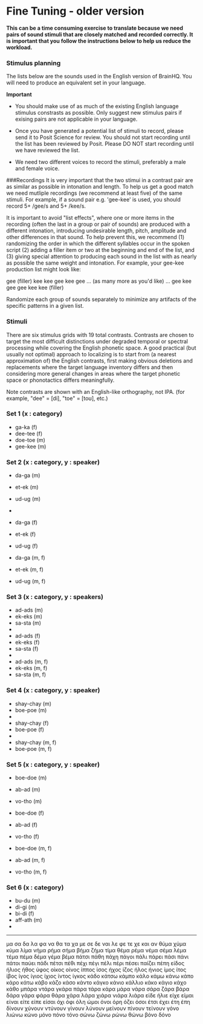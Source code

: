 Fine Tuning - older version
=============================

**This can be a time consuming exercise to translate because we need pairs of sound stimuli that are closely matched and recorded correctly. It is important that you follow the instructions below to help us reduce the workload.**

### Stimulus planning
The lists below are the sounds used in the English version of BrainHQ. You will need to produce an equivalent set in your language. 

**Important**
* You should make use of as much of the existing English language stimulus constrasts as possible. Only suggest new stimulus pairs if exising pairs are not applicable in your language. 

* Once you have generated a potential list of stimuli to record, please send it to Posit Science for review. You should not start recording until the list has been reviewed by Posit. Please DO NOT start recording until we have reviewed the list. 

* We need two different voices to record the stimuli, preferably a male and female voice.

###Recordings
It is very important that the two stimui in a contrast pair are as similar as possible in intonation and length. To help us get a good match we need mutliple recordings (we recommend at least five) of the same stimuli. For example, if a sound pair e.g. 'gee-kee' is used, you should record 5+ /gee/s and 5+ /kee/s.

It is important to avoid "list effects", where one or more items in the recording (often the last in a group or pair of sounds) are produced with a different intonation, introducing undesirable length, pitch, amplitude and other differences in that sound. To help prevent this, we recommend (1) randomizing the order in which the different syllables occur in the spoken script (2) adding a filler item or two at the beginning and end of the list, and (3) giving special attention to producing each sound in the list with as nearly as possible the same weight and intonation. For example, your gee-kee production list might look like:

gee (filler) kee kee gee kee gee ... (as many more as you'd like) ... gee kee gee gee kee kee (filler) 

Randomize each group of sounds separately to minimize any artifacts of the specific patterns in a given list. 


### Stimuli
There are six stimulus grids with 19 total contrasts. Contrasts are chosen to target the most difficult distinctions under degraded temporal or spectral processing while covering the English phonetic space. A good practical (but usually not optimal) approach to localizing is to start from (a nearest approximation of) the English contrasts, first making obvious deletions and replacements where the target language inventory differs and then considering more general changes in areas where the target phonetic space or phonotactics differs meaningfully.

Note contrasts are shown with an English-like orthography, not IPA. (for example, "dee" = [di], "toe" = [toʊ], etc.)

### Set 1 (x : category)

 - ga-ka (f)
 - dee-tee (f)
 - doe-toe (m)
 - gee-kee (m)

### Set 2 (x : category, y : speaker)

 - da-ga (m)
 - et-ek (m)
 - ud-ug (m)
 -
 - da-ga (f)
 - et-ek (f)
 - ud-ug (f)

 - da-ga (m, f)
 - et-ek (m, f)
 - ud-ug (m, f)


### Set 3 (x : category, y : speakers)

 - ad-ads (m)
 - ek-eks (m)
 - sa-sta (m)
 -
 - ad-ads (f)
 - ek-eks (f)
 - sa-sta (f)
 -
 - ad-ads (m, f)
 - ek-eks (m, f)
 - sa-sta (m, f)

### Set 4 (x : category, y : speaker)

 - shay-chay (m)
 - boe-poe (m)
 -
 - shay-chay (f)
 - boe-poe (f)
 -
 - shay-chay (m, f)
 - boe-poe (m, f)

### Set 5 (x : category, y : speaker)

 - boe-doe (m)
 - ab-ad (m)
 - vo-tho (m)

 - boe-doe (f)
 - ab-ad (f)
 - vo-tho (f)

 - boe-doe (m, f)
 - ab-ad (m, f)
 - vo-tho (m, f)

### Set 6 (x : category)

 - bu-du (m)
 - di-gi (m)
 - bi-di (f)
 - aff-ath (m)
 - 
 
__________
μα<CR> σα<CR> δα<CR> λα<CR> φα<CR> να<CR> θα<CR> τα<CR> χα<CR> με<CR> σε<CR> δε<CR> ναι<CR> λε<CR> φε<CR> τε<CR> χε<CR> και<CR> αν<CR> θύμα<CR> χύμα<CR> κύμα<CR> λίμα<CR> νήμα<CR> ρήμα<CR> σήμα<CR> βήμα<CR> ζήμα<CR> τίμα<CR> θέμα<CR> ρέμα<CR> νέμα<CR> σέμα<CR> λέμα<CR> τέμα<CR> πέμα<CR> δέμα<CR> γέμα<CR> βέμα<CR> πάτσι<CR> πάθη<CR> πάχη<CR> πάγοι<CR> πάλι<CR> πάρει<CR> πάσι<CR> πάνι<CR> πάτοι<CR> παύει<CR> πάδι<CR> πέτσι<CR> πέθι<CR> πέχι<CR> πέγι<CR> πέλι<CR> πέρι<CR> πέσει<CR> παίζει<CR> πέπη<CR> είδος<CR> ήλιος<CR> ήθος<CR> ύφος<CR> οίκος<CR> οίνος<CR> ίππος<CR> ίσος<CR> ήχος<CR> ίζος<CR> ήλος<CR> ήνιος<CR> ίμος<CR> ίτος<CR> ίβος<CR> ίγος<CR> ίγιος<CR> ίχιος<CR> ίντος<CR> ίγκος<CR> κάδο<CR> κάτσω<CR> κάμπο<CR> κάλο<CR> κάμω<CR> κάνω<CR> κάπο<CR> κάρο<CR> κάτω<CR> κάβο<CR> κάζο<CR> κάσο<CR> κάντο<CR> κάγκο<CR> κάνιο<CR> κάλλιο<CR> κάκο<CR> κάγιο<CR> κάχο<CR> κάθο<CR> μπάρα<CR> ντάρα<CR> γκάρα<CR> πάρα<CR> τάρα<CR> κάρα<CR> μάρα<CR> νάρα<CR> σάρα<CR> ζάρα<CR> βάρα<CR> δάρα<CR> γάρα<CR> φάρα<CR> θάρα<CR> χάρα<CR> λάρα<CR> χιάρα<CR> νιάρα<CR> λιάρα<CR> είδε<CR> ήλιε<CR> είχε<CR> είμαι<CR> είναι<CR> είτε<CR> είπε<CR> είσαι<CR> όχι<CR> όφι<CR> όλη<CR> ώμοι<CR> όνοι<CR> όρη<CR> όζει<CR> όσοι<CR> έτσι<CR> έχει<CR> έτη<CR> έπη<CR> δίνουν<CR> χύνουν<CR> ντύνουν<CR> γίνουν<CR> λύνουν<CR> μείνουν<CR> πίνουν<CR> τείνουν<CR> γόνο<CR> λιώνω<CR> κώνο<CR> μόνο<CR> πόνο<CR> τόνο<CR> σώνω<CR> ζώνω<CR> ρώνω<CR> θώνω<CR> βόνο<CR> δόνο
